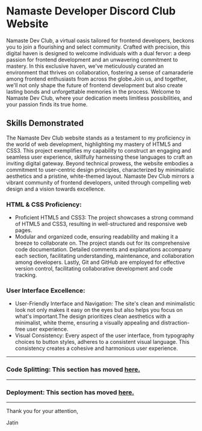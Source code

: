 # Namaste Developer Discord Club Website
Namaste Dev Club, a virtual oasis tailored for frontend developers, beckons you to join a flourishing and select community. Crafted with precision, this digital haven is designed to welcome individuals with a dual fervor: a deep passion for frontend development and an unwavering commitment to mastery. In this exclusive haven, we've meticulously curated an environment that thrives on collaboration, fostering a sense of camaraderie among frontend enthusiasts from across the globe.Join us, and together, we'll not only shape the future of frontend development but also create lasting bonds and unforgettable memories in the process. Welcome to Namaste Dev Club, where your dedication meets limitless possibilities, and your passion finds its true home.

## Skills Demonstrated
The Namaste Dev Club website stands as a testament to my proficiency in the world of web development, highlighting my mastery of HTML5 and CSS3. This project exemplifies my capability to construct an engaging and seamless user experience, skillfully harnessing these languages to craft an inviting digital gateway. Beyond technical prowess, the website embodies a commitment to user-centric design principles, characterized by minimalistic aesthetics and a pristine, white-themed layout. Namaste Dev Club mirrors a vibrant community of frontend developers, united through compelling web design and a vision towards excellence.

### HTML & CSS Proficiency:
  * Proficient HTML5 and CSS3: The project showcases a strong command of HTML5 and CSS3, resulting in well-structured and responsive web pages.
  * Modular and organized code, ensuring readability and making it a breeze to collaborate on. The project stands out for its comprehensive code documentation. Detailed comments and explanations accompany each section, facilitating understanding, maintenance, and collaboration among developers. Lastly, Git and GitHub are employed for effective version control, facilitating collaborative development and code tracking.

### User Interface Excellence:
  * User-Friendly Interface and Navigation: The site's clean and minimalistic look not only makes it easy on the eyes but also helps you focus on what's important.The design prioritizes clean aesthetics with a minimalist, white theme, ensuring a visually appealing and distraction-free user experience.
  * Visual Consistency: Every aspect of the user interface, from typography choices to button styles, adheres to a consistent visual language. This consistency creates a cohesive and harmonious user experience.
  
---
### Code Splitting: This section has moved [here.](https://facebook.github.io/create-react-app/docs/code-splitting)
---
### Deployment: This section has moved [here.](https://create-react-app.dev/docs/deployment/)
---
Thank you for your attention,

Jatin
